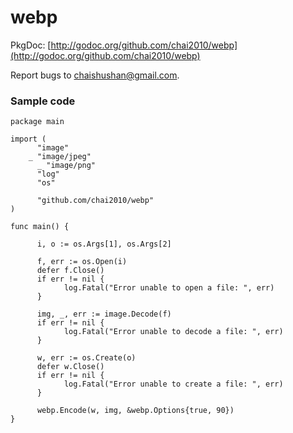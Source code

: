 webp
=====

PkgDoc: [http://godoc.org/github.com/chai2010/webp](http://godoc.org/github.com/chai2010/webp)

Report bugs to <chaishushan@gmail.com>.


### Sample code

    package main
 
    import (
	      "image"
        _ "image/jpeg"
	      _ "image/png"
	      "log"
	      "os"
 
	      "github.com/chai2010/webp"
    )
 
    func main() {

	      i, o := os.Args[1], os.Args[2]

	      f, err := os.Open(i)
	      defer f.Close()
	      if err != nil {
		        log.Fatal("Error unable to open a file: ", err)
	      }

	      img, _, err := image.Decode(f)
	      if err != nil {
		        log.Fatal("Error unable to decode a file: ", err)
	      }

	      w, err := os.Create(o)
	      defer w.Close()
	      if err != nil {
		        log.Fatal("Error unable to create a file: ", err)
	      }

	      webp.Encode(w, img, &webp.Options{true, 90})
    }
